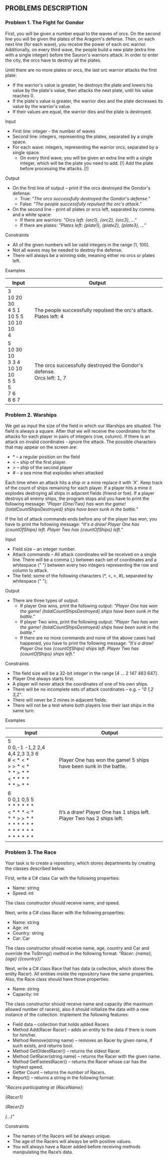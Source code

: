 ## PROBLEMS DESCRIPTION


### Problem 1.	The Fight for Gondor
First, you will be given a number equal to the waves of orcs. On the second line you will be given the plates of the Aragorn's defense. Then, on each next line (for each wave), you receive the power of each orc warrior. Additionally, on every third wave, the people build a new plate (extra line with a single integer) before the Sauron's warriors attack. In order to enter the city, the orcs have to destroy all the plates.

Until there are no more plates or orcs, the last orc warrior attacks the first plate:
  +	If the warrior's value is greater, he destroys the plate and lowers his value by the plate's value, then attacks the next plate, until his value reaches 0.
  +	If the plate's value is greater, the warrior dies and the plate decreases its value by the warrior's value.
  +	If their values are equal, the warrior dies and the plate is destroyed.

Input
  +	First line: integer - the number of waves
  +	Second line: integers, representing the plates, separated by a single space.
  +	For each wave: integers, representing the warrior orcs, separated by a single space.
    +	On every third wave, you will be given an extra line with a single integer, which will be the plate you need to add. [!] Add the plate before processing the attacks. [!]

Output
  +	On the first line of output – print if the orcs destroyed the Gondor's defense:
    +	True: _"The orcs successfully destroyed the Gondor's defense."_
    +	False: _"The people successfully repulsed the orc's attack."_
  +	On the second line - print all plates or orcs left, separated by comma and a white space:
    +	If there are warriors: _"Orcs left: {orc1}, {orc2}, {orc3}, …"_
    +	If there are plates: _"Plates left: {plate1}, {plate2}, {plate3}, …"_

Constraints
  +	All of the given numbers will be valid integers in the range [1, 100].
  +	Not all waves may be needed to destroy the defense.
  +	There will always be a winning side, meaning either no orcs or plates left. 

Examples

| Input     | Output |
| --------- | -----|
| 3 <br> 10 20 30 <br> 4 5 1 <br> 10 5 5 <br> 10 10 10 <br> 4 | The people successfully repulsed the orc's attack. <br> Plates left: 4 |
| 5 <br> 10 30 10 <br> 3 3 4 <br> 10 10 10 <br> 5 5 <br> 5 <br> 7 6 <br> 8 6 7 | The orcs successfully destroyed the Gondor's defense. <br> Orcs left: 1, 7 |

### Problem 2.	Warships
We get as input the size of the field in which our Warships are situated. The field is always a square. After that we will receive the coordinates for the attacks for each player in pairs of integers (row, column). If there is an attack on invalid coordinates - ignore the attack. The possible characters that may appear on the screen are:
  +	\* – a regular position on the field
  +	< – ship of the first player.
  +	\> – ship of the second player
  +	\# – a sea mine that explodes when attacked

Each time when an attack hits a ship or a mine replace it with _'X'_. Keep track of the count of ships remaining for each player. If a player hits a mine it explodes destroying all ships in adjacent fields (friend or foe). If a player destroys all enemy ships, the program stops and you have to print the following message: _"Player {One/Two} has won the game! {totalCountShipsDestroyed} ships have been sunk in the battle."_

If the list of attack commands ends before any of the player has won, you have to print the following message: _"It's a draw! Player One has {countOfShips} left. Player Two has {countOfShips} left."_

Input
  +	Field size – an integer number.
  +	Attack commands – All attack coordinates will be received on a single line. There will be a comma (,) between each set of coordinates and a whitespace (" ") between every two integers representing the row and column to attack.
  +	The field: some of the following characters (\*, <, >, #), separated by whitespace (" ");

Output
  +	There are three types of output:
    +	If player One wins, print the following output: _"Player One has won the game! {totalCountShipsDestroyed} ships have been sunk in the battle."_
    +	If player Two wins, print the following output: _"Player Two has won the game! {totalCountShipsDestroyed} ships have been sunk in the battle."_
    +	If there are no more commands and none of the above cases had happened, you have to print the following message: _"It's a draw! Player One has {countOfShips} ships left. Player Two has {countOfShips} ships left."_

Constraints
  +	The field size will be a 32-bit integer in the range [4 … 2 147 483 647].
  +	Player One always starts first.
  +	A player will never attack the coordinates of one of his own ships. 
  +	There will be no incomplete sets of attack coordinates – e.g. – _"0 1,2 3,2"_.
  +	There will never be 2 mines in adjacent fields.
  +	There will not be a test where both players lose their last ships in the same turn.

Examples

| Input     | Output |
| --------- | -----|
| 5 <br> 0 0,-1 -1,2 2,4 4,4 2,3 3,3 6 <br> # < * < * <br> > > * < * <br> * * > * * <br> < * * * * <br> * * > * * | Player One has won the game! 5 ships have been sunk in the battle. |
| 6 <br> 0 0,1 0,5 5 <br> * * * * * * <br> < * * * < * <br> * * > > * * <br> * * * * * * <br> * * * * * * <br> * * * * * * | It’s a draw! Player One has 1 ships left. Player Two has 2 ships left. |

### Problem 3.	The Race
Your task is to create a repository, which stores departments by creating the classes described below.

First, write a C# class Car with the following properties:
  +	Name: string
  +	Speed: int

The class constructor should receive name, and speed.

Next, write a C# class Racer with the following properties:
  +	Name: string
  +	Age: int
  +	Country: string
  +	Car: Car

The class constructor should receive name, age, country and Car and override the ToString() method in the following format: _"Racer: {name}, {age} ({country})"_

Next, write a C# class Race that has data (a collection, which stores the entity Racer). All entities inside the repository have the same properties. Also, the Race class should have those properties:
  +	Name: string
  +	Capacity: int

The class constructor should receive name and capacity (the maximum allowed number of racers), also it should initialize the data with a new instance of the collection. Implement the following features:
  +	Field data – collection that holds added Racers
  +	Method Add(Racer Racer) – adds an entity to the data if there is room for him/her.
  +	Method Remove(string name) – removes an Racer by given name, if such exists, and returns bool.
  +	Method GetOldestRacer() – returns the oldest Racer.
  +	Method GetRacer(string name) – returns the Racer with the given name.
  +	Method GetFastestRacer() – returns the Racer whose car has the highest speed.
  +	Getter Count – returns the number of Racers.
  +	Report() – returns a string in the following format:

_"Racers participating at {RaceName}:_

_{Racer1}_

_{Racer2}_

_(…)"_

Constraints
  +	The names of the Racers will be always unique.
  +	The age of the Racers will always be with positive values.
  +	You will always have a Racer added before receiving methods manipulating the Race’s data.
